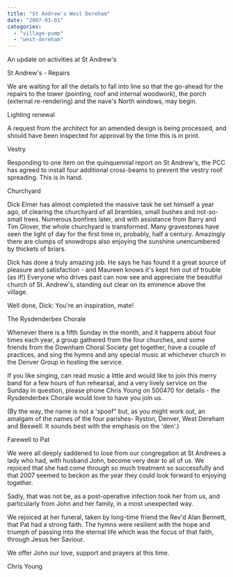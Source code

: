 ```yaml
---
title: "St Andrew's West Dereham"
date: "2007-03-01"
categories: 
  - "village-pump"
  - "west-dereham"
---
```


An update on activities at St Andrew's

St Andrew's - Repairs

We are waiting for all the details to fall into line so that the go-ahead for the repairs to the tower (pointing, roof and internal woodwork), the porch (external re-rendering) and the nave's North windows, may begin.

Lighting renewal

A request from the architect for an amended design is being processed, and should have been inspected for approval by the time this is in print.

Vestry

Responding to one item on the quinquennial report on St Andrew's, the PCC has agreed to install four additional cross-beams to prevent the vestry roof spreading. This is in hand.

Churchyard

Dick Elmer has almost completed the massive task he set himself a year ago, of clearing the churchyard of all brambles, small bushes and not-so-small trees. Numerous bonfires later, and with assistance from Barry and Tim Glover, the whole churchyard is transformed. Many gravestones have seen the light of day for the first time in, probably, half a century. Amazingly there are clumps of snowdrops also enjoying the sunshine unencumbered by thickets of briars.

Dick has done a truly amazing job. He says he has found it a great source of pleasure and satisfaction - and Maureen knows it's kept him out of trouble (as if!) Everyone who drives past can now see and appreciate the beautiful church of St. Andrew's, standing out clear on its eminence above the village.

Well done, Dick: You're an inspiration, mate!

The Rysdenderbex Chorale

Whenever there is a fifth Sunday in the month, and it happens about four times each year, a group gathered from the four churches, and some friends from the Downham Choral Society get together, have a couple of practices, and sing the hymns and any special music at whichever church in the Denver Group in hosting the service.

If you like singing, can read music a little and would like to join this merry band for a few hours of fun rehearsal, and a very lively service on the Sunday in question, please phone Chris Young on 500470 for details - the Rysdenderbex Chorale would love to have you join us.

(By the way, the name is not a 'spoof" but, as you might work out, an amalgam of the names of the four parishes- Ryston, Denver, West Dereham and Bexwell. It sounds best with the emphasis on the 'den'.)

Farewell to Pat

We were all deeply saddened to lose from our congregation at St Andrews a lady who had, with husband John, become very dear to all of us. We rejoiced that she had come through so much treatment so successfully and that 2007 seemed to beckon as the year they could look forward to enjoying together.

Sadly, that was not be, as a post-operative infection took her from us, and particularly from John and her family, in a most unexpected way.

We rejoiced at her funeral, taken by long-time friend the Rev'd Alan Bennett, that Pat had a strong faith. The hymns were resilient with the hope and triumph of passing into the eternal life which was the focus of that faith, through Jesus her Saviour.

We offer John our love, support and prayers at this time.

Chris Young

